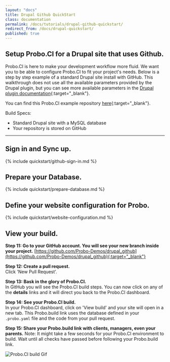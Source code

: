```yaml
---
layout: "docs"
title: Drupal Github QuickStart
class: documentation
permalink: /docs/tutorials/drupal-github-quickstart/
redirect_from: /docs/drupal-quickstart/
published: true
---
```




## Setup Probo.CI for a Drupal site that uses Github.
Probo.CI is here to make your development workflow more fluid. We want you to be able to configure Probo.CI to fit your project's needs. Below is a step by step example of a standard Drupal site install with GitHub. This walkthrough does not use all the available parameters provided by the Drupal plugin, but you can see more available parameters in the [Drupal plugin documentation](/docs/plugins/drupal-plugin/ "Drupal plugin Documentation"){:target="_blank"}.

You can find this Probo.CI example repository [here](https://github.com/Probo-Demos/drupal_github){:target="_blank"}.

Build Specs:

* Standard Drupal site with a MySQL database
* Your repository is stored on GitHub

----

## Sign in and Sync up.
{% include quickstart/github-sign-in.md %}

## Prepare your Database.
{% include quickstart/prepare-database.md %}

## Define your website configuration for Probo.
{% include quickstart/website-configuration.md %}

## View your build.
**Step 11: Go to your GitHub account. You will see your new branch inside your project.**
[https://github.com/Probo-Demos/drupal_github](https://github.com/Probo-Demos/drupal_github){:target="_blank"}

**Step 12: Create a pull request.**  
Click 'New Pull Request'.   

**Step 13: Bask in the glory of Probo.CI.**  
In GitHub you will see the Probo.CI build steps. You can now click on any of the **details** links and it will direct you back to the Probo.CI dashboard.

**Step 14: See your Probo.CI build.**  
In your Probo.CI dashboard, click on 'View build' and your site will open in a new tab. This Probo.build link uses the database defined in your `.probo.yaml` file and the code from your pull request.

**Step 15: Share your Probo.build link with clients, managers, even your parents.**
Note: It might take a few seconds for your Probo.CI environment to build. Wait until all checks have passed before following your Probo.build link.  


<img src="/assets/probo-build.gif" alt="Probo.CI build Gif" class="docs-gif">
